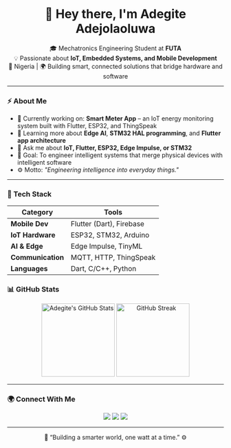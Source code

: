 <h1 align="center">👋 Hey there, I'm Adegite Adejolaoluwa</h1>

<p align="center">
  🎓 Mechatronics Engineering Student at <strong>FUTA</strong> <br>
  💡 Passionate about <strong>IoT, Embedded Systems, and Mobile Development</strong> <br>
  📍 Nigeria | 🌍 Building smart, connected solutions that bridge hardware and software
</p>

---

### ⚡ About Me

- 🔭 Currently working on: **Smart Meter App** – an IoT energy monitoring system built with Flutter, ESP32, and ThingSpeak  
- 🌱 Learning more about **Edge AI**, **STM32 HAL programming**, and **Flutter app architecture**  
- 💬 Ask me about **IoT, Flutter, ESP32, Edge Impulse, or STM32**  
- 🎯 Goal: To engineer intelligent systems that merge physical devices with intelligent software  
- ⚙️ Motto: *"Engineering intelligence into everyday things."*

---

### 🧰 Tech Stack

| Category | Tools |
|-----------|-------|
| **Mobile Dev** | Flutter (Dart), Firebase |
| **IoT Hardware** | ESP32, STM32, Arduino |
| **AI & Edge** | Edge Impulse, TinyML |
| **Communication** | MQTT, HTTP, ThingSpeak |
| **Languages** | Dart, C/C++, Python |




### 📊 GitHub Stats

<p align="center">
  <img height="170" src="https://github-readme-stats.vercel.app/api?username=AdegiteAdejola&show_icons=true&theme=tokyonight" alt="Adegite's GitHub Stats" />
  <img height="170" src="https://github-readme-streak-stats.herokuapp.com/?user=AdegiteAdejola&theme=tokyonight" alt="GitHub Streak" />
</p>

---

### 🌍 Connect With Me

<p align="center">
  <a href="https://github.com/AdegiteAdejola"><img src="https://img.shields.io/badge/GitHub-100000?style=flat&logo=github&logoColor=white"/></a>
  <a href="https://www.linkedin.com/in/adegite-adejolaoluwa"><img src="https://img.shields.io/badge/LinkedIn-0077B5?style=flat&logo=linkedin&logoColor=white"/></a>
  <a href="mailto:adegiteadejola@gmail.com"><img src="https://img.shields.io/badge/Email-D14836?style=flat&logo=gmail&logoColor=white"/></a>
</p>

---

<p align="center">💬 “Building a smarter world, one watt at a time.” ⚙️</p>
